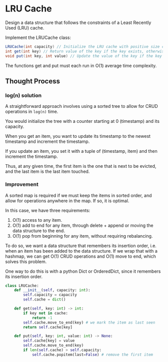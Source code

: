 # LRU Cache

Design a data structure that follows the constraints of a Least Recently Used (LRU) cache.

Implement the LRUCache class:

```java
LRUCache(int capacity) // Initialize the LRU cache with positive size capacity.
int get(int key) // Return value of the key if the key exists, otherwise return -1.
void put(int key, int value) // Update the value of the key if the key exists. Otherwise, add the key-value pair to the cache. If the number of keys exceeds the capacity from this operation, evict the least recently used key.
```

The functions get and put must each run in O(1) average time complexity.

## Thought Process

### log(n) solution

A straightforward approach involves using a sorted tree to allow for CRUD operations in `log(n)` time.

You would initialize the tree with a counter starting at 0 (timestamp) and its capacity.

When you get an item, you want to update its timestamp to the newest timestamp and increment the timestamp.

If you update an item, you set it with a tuple of (timestamp, item) and then increment the timestamp.

Thus, at any given time, the first item is the one that is next to be evicted, and the last item is the last item touched.

### Improvement

A sorted map is required if we must keep the items in sorted order, and allow for operations anywhere in the map. If so, it is optimal.

In this case, we have three requirements:

1. O(1) access to any item.
2. O(1) add to end for any item, through delete + append or moving the data structure to the end.
3. O(1) pop from beginning for any item, without requiring rebalancing.

To do so, we want a data structure that remembers its insertion order, i.e. when an item has been added to the data structure. If we wrap that with a hashmap, we can get O(1) CRUD operations and O(1) move to end, which solves this problem.

One way to do this is with a python Dict or OrderedDict, since it remembers its insertion order.

```python
class LRUCache:
    def __init__(self, capacity: int):
        self.capacity = capacity
        self.cache = dict()

    def get(self, key: int) -> int:
        if key not in cache:
            return -1
        self.cache.move_to_end(key) # we mark the item as last seen
        return self.cache[key]

    def put(self, key: int, value: int) -> None:
        self.cache[key] = value
        self.cache.move_to_end(key)
        if len(self.cache) > self.capacity:
            self.cache.popitem(last=False) # remove the first item
```
